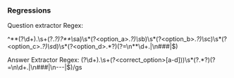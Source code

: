 ### Regressions

Question extractor Regex:

^\*\*(?<id>\d+)\.\s+(?<question>.*?)\?\*\*\s*a\)\s*(?<option_a>.*?)\s*b\)\s*(?<option_b>.*?)\s*c\)\s*(?<option_c>.*?)\s*d\)\s*(?<option_d>.*?)(?=\n\*\*\d+\.|\n###|$)

Answer Extractor Regex:
(?<id>\d+)\.\s+(?<correct_option>[a-d])\)\s*(?<explanation>.*?)(?=\n\d+\.|\n###|\n---|$)/gs